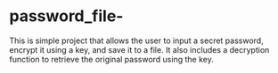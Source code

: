 # password_file-
This is simple project that allows the user to input a secret password, encrypt it using a key, and save it to a file. It also includes a decryption function to retrieve the original password using the key.
